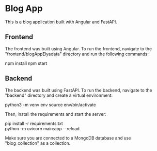 # Blog App

This is a blog application built with Angular and FastAPI.

## Frontend

The frontend was built using Angular. To run the frontend, navigate to the "frontend/blogAppElyadata" directory and run the following commands:

npm install
npm start


## Backend

The backend was built using FastAPI. To run the backend, navigate to the "backend" directory and create a virtual environment:

python3 -m venv env
source env/bin/activate

Then, install the requirements and start the server:

pip install -r requirements.txt <br/>
python -m uvicorn main:app --reload

Make sure you are connected to a MongoDB database and use "blog_collection" as a collection.
